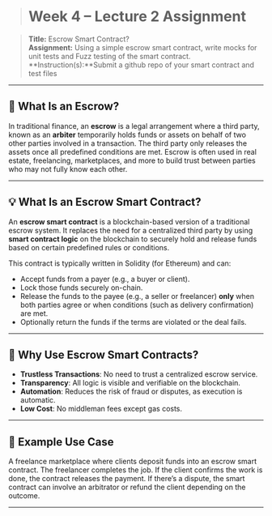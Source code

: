 > # Week 4 – Lecture 2 Assignment

> **Title:** Escrow Smart Contract?  
> **Assignment:** Using a simple escrow smart contract, write mocks for unit tests and Fuzz testing of the smart contract.
> **Instruction(s):**Submit a github repo of your smart contract and test files

---

## 🧠 What Is an Escrow?

In traditional finance, an **escrow** is a legal arrangement where a third party, known as an **arbiter** temporarily holds funds or assets on behalf of two other parties involved in a transaction. The third party only releases the assets once all predefined conditions are met. Escrow is often used in real estate, freelancing, marketplaces, and more to build trust between parties who may not fully know each other.

---

## 💡 What Is an Escrow Smart Contract?

An **escrow smart contract** is a blockchain-based version of a traditional escrow system. It replaces the need for a centralized third party by using **smart contract logic** on the blockchain to securely hold and release funds based on certain predefined rules or conditions.

This contract is typically written in Solidity (for Ethereum) and can:

- Accept funds from a payer (e.g., a buyer or client).
- Lock those funds securely on-chain.
- Release the funds to the payee (e.g., a seller or freelancer) **only** when both parties agree or when conditions (such as delivery confirmation) are met.
- Optionally return the funds if the terms are violated or the deal fails.

---

## 🎯 Why Use Escrow Smart Contracts?

- **Trustless Transactions**: No need to trust a centralized escrow service.
- **Transparency**: All logic is visible and verifiable on the blockchain.
- **Automation**: Reduces the risk of fraud or disputes, as execution is automatic.
- **Low Cost**: No middleman fees except gas costs.

---

## 💼 Example Use Case

A freelance marketplace where clients deposit funds into an escrow smart contract. The freelancer completes the job. If the client confirms the work is done, the contract releases the payment. If there’s a dispute, the smart contract can involve an arbitrator or refund the client depending on the outcome.

---
